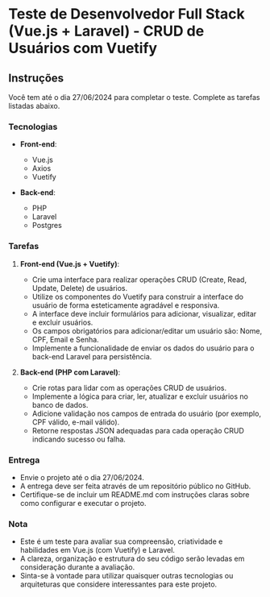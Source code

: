 # Teste de Desenvolvedor Full Stack (Vue.js + Laravel) - CRUD de Usuários com Vuetify

## Instruções

Você tem até o dia 27/06/2024 para completar o teste. Complete as tarefas listadas abaixo.

### Tecnologias

- **Front-end**:
  - Vue.js
  - Axios
  - Vuetify

- **Back-end**:
  - PHP
  - Laravel
  - Postgres

### Tarefas

1. **Front-end (Vue.js + Vuetify)**:
   - Crie uma interface para realizar operações CRUD (Create, Read, Update, Delete) de usuários.
   - Utilize os componentes do Vuetify para construir a interface do usuário de forma esteticamente agradável e responsiva.
   - A interface deve incluir formulários para adicionar, visualizar, editar e excluir usuários.
   - Os campos obrigatórios para adicionar/editar um usuário são: Nome, CPF, Email e Senha.
   - Implemente a funcionalidade de enviar os dados do usuário para o back-end Laravel para persistência.

2. **Back-end (PHP com Laravel)**:
   - Crie rotas para lidar com as operações CRUD de usuários.
   - Implemente a lógica para criar, ler, atualizar e excluir usuários no banco de dados.
   - Adicione validação nos campos de entrada do usuário (por exemplo, CPF válido, e-mail válido).
   - Retorne respostas JSON adequadas para cada operação CRUD indicando sucesso ou falha.

### Entrega
- Envie o projeto até o dia 27/06/2024.
- A entrega deve ser feita através de um repositório público no GitHub.
- Certifique-se de incluir um README.md com instruções claras sobre como configurar e executar o projeto.

### Nota

- Este é um teste para avaliar sua compreensão, criatividade e habilidades em Vue.js (com Vuetify) e Laravel.
- A clareza, organização e estrutura do seu código serão levadas em consideração durante a avaliação.
- Sinta-se à vontade para utilizar quaisquer outras tecnologias ou arquiteturas que considere interessantes para este projeto.
